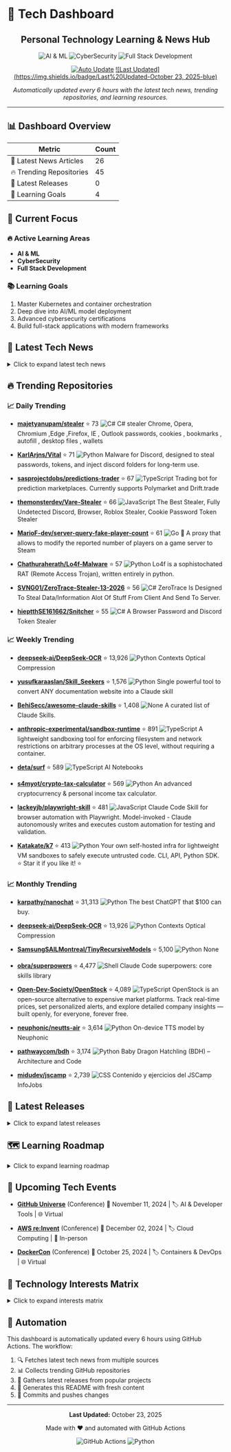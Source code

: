 # 🚀 Tech Dashboard

<div align="center">

## Personal Technology Learning & News Hub

![AI & ML](https://img.shields.io/badge/-AI%20&%20ML-blue) ![CyberSecurity](https://img.shields.io/badge/-CyberSecurity-red) ![Full Stack Development](https://img.shields.io/badge/-Full%20Stack%20Development-green)

[![Auto Update](https://img.shields.io/badge/Auto%20Update-Enabled-success)](https://github.com/yourusername/tech-dashboard/actions)
[![Last Updated](https://img.shields.io/badge/Last%20Updated-October 23, 2025-blue)](https://github.com/yourusername/tech-dashboard)

*Automatically updated every 6 hours with the latest tech news, trending repositories, and learning resources.*

</div>

---

## 📊 Dashboard Overview

| Metric | Count |
|--------|-------|
| 📰 Latest News Articles | 26 |
| 🔥 Trending Repositories | 45 |
| 🎯 Latest Releases | 0 |
| 🎯 Learning Goals | 4 |

## 🎯 Current Focus

### 🔥 Active Learning Areas

- **AI & ML**
- **CyberSecurity**
- **Full Stack Development**

### 📚 Learning Goals

1. Master Kubernetes and container orchestration
2. Deep dive into AI/ML model deployment
3. Advanced cybersecurity certifications
4. Build full-stack applications with modern frameworks

## 📰 Latest Tech News

<details>
<summary>Click to expand latest tech news</summary>

### 📑 Hacker News

- **[Nango (YC W23) is hiring Staff Back end Engs (remote)](https://www.nango.dev/careers)**
  *<p>Article URL: <a href="https://www.nango.dev/careers">https://www.nango.dev/careers</a></p>
<p>Comments URL: <a href="https://news.ycombinator.com/item?id=45680847">https://news.ycombinator.com/item...*
  📅 Thu, 23 Oct 2025 12:00:11 +0000

- **[The Game Theory of How Algorithms Can Drive Up Prices](https://www.quantamagazine.org/the-game-theory-of-how-algorithms-can-drive-up-prices-20251022/)**
  *<p>Article URL: <a href="https://www.quantamagazine.org/the-game-theory-of-how-algorithms-can-drive-up-prices-20251022/">https://www.quantamagazine.org/the-game-theory-of-how-algorithms-can-drive-up-p...*
  📅 Thu, 23 Oct 2025 11:38:49 +0000

- **[SpaceX disables 2,500 Starlink terminals allegedly used by Asian scam centers](https://arstechnica.com/tech-policy/2025/10/starlink-blocks-2500-dishes-allegedly-used-by-myanmars-notorious-scam-centers/)**
  *<p>Article URL: <a href="https://arstechnica.com/tech-policy/2025/10/starlink-blocks-2500-dishes-allegedly-used-by-myanmars-notorious-scam-centers/">https://arstechnica.com/tech-policy/2025/10/starlin...*
  📅 Thu, 23 Oct 2025 11:15:44 +0000

- **[Egg prices vs. Consumer Price Index since 1980](https://fred.stlouisfed.org/graph/?g=1Nm5b)**
  *<p>Article URL: <a href="https://fred.stlouisfed.org/graph/?g=1Nm5b">https://fred.stlouisfed.org/graph/?g=1Nm5b</a></p>
<p>Comments URL: <a href="https://news.ycombinator.com/item?id=45680390">https:/...*
  📅 Thu, 23 Oct 2025 10:49:02 +0000

- **[PyTorch Monarch](https://pytorch.org/blog/introducing-pytorch-monarch/)**
  *<p>Article URL: <a href="https://pytorch.org/blog/introducing-pytorch-monarch/">https://pytorch.org/blog/introducing-pytorch-monarch/</a></p>
<p>Comments URL: <a href="https://news.ycombinator.com/ite...*
  📅 Thu, 23 Oct 2025 10:15:12 +0000

- **[C64 Blood Money](https://lemmings.info/c64-blood-money/)**
  *<p>Article URL: <a href="https://lemmings.info/c64-blood-money/">https://lemmings.info/c64-blood-money/</a></p>
<p>Comments URL: <a href="https://news.ycombinator.com/item?id=45679638">https://news.yc...*
  📅 Thu, 23 Oct 2025 08:41:21 +0000

### 📑 TechCrunch

- **[Redwood Materials raises another $350M to power up its energy storage business](https://techcrunch.com/2025/10/23/redwood-materials-raises-another-350-million-to-power-up-its-energy-storage-business/)**
  *The round was led by Eclipse and saw participation from Nvidia's venture capital arm, NVentures....*
  📅 Thu, 23 Oct 2025 12:00:00 +0000

- **[As China’s 996 culture spreads, South Korea’s tech sector grapples with 52-hour limit](https://techcrunch.com/2025/10/22/as-chinas-996-culture-spreads-south-koreas-tech-sector-grapples-with-52-hour-limit/)**
  *South Korea's 52-hour workweek cap is stricter than the U.S. and Singapore but more flexible than much of Europe. Still deep tech founders and investors worry it's too restrictive....*
  📅 Thu, 23 Oct 2025 06:00:02 +0000

- **[Elon Musk frets over controlling Tesla’s ‘robot army’ as car biz rebounds slightly](https://techcrunch.com/2025/10/22/elon-musk-frets-over-controlling-teslas-robot-army-as-car-biz-rebounds/)**
  *Tesla's profit actually fell 37% compared to the same period last year, despite buyers rushing to take advantage of the expiring EV tax credit....*
  📅 Wed, 22 Oct 2025 23:05:00 +0000

- **[Snapchat makes its first open prompt AI Lens available for free in the US](https://techcrunch.com/2025/10/22/snapchat-makes-its-first-open-prompt-ai-lens-available-for-free-in-the-us/)**
  *Snapchat is expanding access to its AI-powered “Imagine Lens,” allowing all users to generate and edit images with custom prompts for free....*
  📅 Wed, 22 Oct 2025 21:25:30 +0000

- **[Why Cohere’s ex-AI research lead is betting against the scaling race](https://techcrunch.com/2025/10/22/why-coheres-ex-ai-research-lead-is-betting-against-the-scaling-race/)**
  *Cohere's former VP of AI research, Sara Hooker, is launching a new startup to build AI models that can adapt to their environment....*
  📅 Wed, 22 Oct 2025 20:52:17 +0000

- **[OpenAI requested memorial attendee list in ChatGPT suicide lawsuit](https://techcrunch.com/2025/10/22/openai-requested-memorial-attendee-list-in-chatgpt-suicide-lawsuit/)**
  *The new information comes as the Raines family updated its lawsuit against OpenAI. The family first filed a wrongful death suit against OpenAI in August after alleging their son had taken his own life...*
  📅 Wed, 22 Oct 2025 20:49:19 +0000

### 📑 Dev.to

- **[Why Edge-Native MVNOs Are Critical for IoT Success: A Developer’s Perspective](https://dev.to/hassham_1_f5926bd173cb1a5/why-edge-native-mvnos-are-critical-for-iot-success-a-developers-perspective-43fb)**
  *<p>By 2030, <a href="https://telcoedge.com/" rel="noopener noreferrer">“5G-only” MVNOs</a> won’t cut it. Speed and coverage have become baseline expectations. The real differentiator? Edge-native arch...*
  📅 Thu, 23 Oct 2025 12:09:10 +0000

- **[From Beginner to Codex CLI Pro](https://dev.to/andyrewlee/from-beginner-to-codex-cli-pro-4no3)**
  *<p>I've spent the last month living inside of Codex CLI. Here are the most helpful tips.</p>

<h2>
  
  
  Copy Paste Images
</h2>

<p>I copy and paste images into Codex all the time. The easiest way ...*
  📅 Thu, 23 Oct 2025 12:08:53 +0000

</details>

## 🔥 Trending Repositories

### 📈 Daily Trending

- **[majetyanupam/stealer](https://github.com/majetyanupam/stealer)** ⭐ 73
  ![C#](https://img.shields.io/badge/-C#-lightgrey)
  C# stealer Chrome, Opera, Chromium ,Edge ,Firefox, IE , Outlook passwords, cookies , bookmarks , autofill , desktop files , wallets

- **[KarlArjns/Vital](https://github.com/KarlArjns/Vital)** ⭐ 71
  ![Python](https://img.shields.io/badge/-Python-blue)
  Malware for Discord, designed to steal passwords, tokens, and inject discord folders for long-term use.

- **[sasprojectdobs/predictions-trader](https://github.com/sasprojectdobs/predictions-trader)** ⭐ 67
  ![TypeScript](https://img.shields.io/badge/-TypeScript-blue)
  Trading bot for prediction marketplaces. Currently supports Polymarket and Drift.trade

- **[themonsterdev/Vare-Stealer](https://github.com/themonsterdev/Vare-Stealer)** ⭐ 66
  ![JavaScript](https://img.shields.io/badge/-JavaScript-yellow)
  The Best Stealer, Fully Undetected Discord, Browser, Roblox Stealer, Cookie Password Token Stealer

- **[MarioF-dev/server-query-fake-player-count](https://github.com/MarioF-dev/server-query-fake-player-count)** ⭐ 61
  ![Go](https://img.shields.io/badge/-Go-cyan)
  🥸 A proxy that allows to modify the reported number of players on a game server to Steam

- **[Chathuraherath/Lo4f-Malware](https://github.com/Chathuraherath/Lo4f-Malware)** ⭐ 57
  ![Python](https://img.shields.io/badge/-Python-blue)
  Lo4f is a sophistochated RAT (Remote Access Trojan), written entirely in python.

- **[SVNG01/ZeroTrace-Stealer-13-2026](https://github.com/SVNG01/ZeroTrace-Stealer-13-2026)** ⭐ 56
  ![C#](https://img.shields.io/badge/-C#-lightgrey)
  ZeroTrace Is Designed To Steal Data/Information Alot Of Stuff From Client And Send To Server.

- **[hieptthSE161662/Snitcher](https://github.com/hieptthSE161662/Snitcher)** ⭐ 55
  ![C#](https://img.shields.io/badge/-C#-lightgrey)
  A Browser Password and Discord Token Stealer

### 📈 Weekly Trending

- **[deepseek-ai/DeepSeek-OCR](https://github.com/deepseek-ai/DeepSeek-OCR)** ⭐ 13,926
  ![Python](https://img.shields.io/badge/-Python-blue)
  Contexts Optical Compression

- **[yusufkaraaslan/Skill_Seekers](https://github.com/yusufkaraaslan/Skill_Seekers)** ⭐ 1,576
  ![Python](https://img.shields.io/badge/-Python-blue)
  Single powerful tool to convert ANY documentation website into a Claude skill

- **[BehiSecc/awesome-claude-skills](https://github.com/BehiSecc/awesome-claude-skills)** ⭐ 1,408
  ![None](https://img.shields.io/badge/-None-lightgrey)
  A curated list of Claude Skills.

- **[anthropic-experimental/sandbox-runtime](https://github.com/anthropic-experimental/sandbox-runtime)** ⭐ 891
  ![TypeScript](https://img.shields.io/badge/-TypeScript-blue)
  A lightweight sandboxing tool for enforcing filesystem and network restrictions on arbitrary processes at the OS level, without requiring a container.

- **[deta/surf](https://github.com/deta/surf)** ⭐ 589
  ![TypeScript](https://img.shields.io/badge/-TypeScript-blue)
  AI Notebooks

- **[s4myot/crypto-tax-calculator](https://github.com/s4myot/crypto-tax-calculator)** ⭐ 569
  ![Python](https://img.shields.io/badge/-Python-blue)
  An advanced cryptocurrency & personal income tax calculator.

- **[lackeyjb/playwright-skill](https://github.com/lackeyjb/playwright-skill)** ⭐ 481
  ![JavaScript](https://img.shields.io/badge/-JavaScript-yellow)
  Claude Code Skill for browser automation with Playwright. Model-invoked - Claude autonomously writes and executes custom automation for testing and validation.

- **[Katakate/k7](https://github.com/Katakate/k7)** ⭐ 413
  ![Python](https://img.shields.io/badge/-Python-blue)
  Your own self-hosted infra for lightweight VM sandboxes to safely execute untrusted code. CLI, API, Python SDK. ⭐ Star it if you like it! ⭐

### 📈 Monthly Trending

- **[karpathy/nanochat](https://github.com/karpathy/nanochat)** ⭐ 31,313
  ![Python](https://img.shields.io/badge/-Python-blue)
  The best ChatGPT that $100 can buy.

- **[deepseek-ai/DeepSeek-OCR](https://github.com/deepseek-ai/DeepSeek-OCR)** ⭐ 13,926
  ![Python](https://img.shields.io/badge/-Python-blue)
  Contexts Optical Compression

- **[SamsungSAILMontreal/TinyRecursiveModels](https://github.com/SamsungSAILMontreal/TinyRecursiveModels)** ⭐ 5,100
  ![Python](https://img.shields.io/badge/-Python-blue)
  None

- **[obra/superpowers](https://github.com/obra/superpowers)** ⭐ 4,477
  ![Shell](https://img.shields.io/badge/-Shell-lightgrey)
  Claude Code superpowers: core skills library

- **[Open-Dev-Society/OpenStock](https://github.com/Open-Dev-Society/OpenStock)** ⭐ 4,089
  ![TypeScript](https://img.shields.io/badge/-TypeScript-blue)
  OpenStock is an open-source alternative to expensive market platforms. Track real-time prices, set personalized alerts, and explore detailed company insights — built openly, for everyone, forever free.

- **[neuphonic/neutts-air](https://github.com/neuphonic/neutts-air)** ⭐ 3,614
  ![Python](https://img.shields.io/badge/-Python-blue)
  On-device TTS model by Neuphonic

- **[pathwaycom/bdh](https://github.com/pathwaycom/bdh)** ⭐ 3,174
  ![Python](https://img.shields.io/badge/-Python-blue)
  Baby Dragon Hatchling (BDH) – Architecture and Code

- **[midudev/jscamp](https://github.com/midudev/jscamp)** ⭐ 2,739
  ![CSS](https://img.shields.io/badge/-CSS-lightgrey)
  Contenido y ejercicios del JSCamp InfoJobs

## 🚀 Latest Releases

<details>
<summary>Click to expand latest releases</summary>

</details>

## 🗺️ Learning Roadmap

<details>
<summary>Click to expand learning roadmap</summary>

### 🟡 Programming Languages

**Priority:** Medium | **Estimated Time:** 3-6 months

**Skills to Learn:**
- [ ] Java
- [ ] Python
- [ ] JavaScript
- [ ] TypeScript
- [ ] Go

### 🟡 Frameworks

**Priority:** Medium | **Estimated Time:** 3-6 months

**Skills to Learn:**
- [ ] React
- [ ] Spring Boot
- [ ] Django
- [ ] Node.js
- [ ] Next.js

### 🟡 Cybersecurity

**Priority:** Medium | **Estimated Time:** 3-6 months

**Skills to Learn:**
- [ ] Penetration Testing
- [ ] Web Security
- [ ] Network Security
- [ ] OWASP

### 🟡 Ai Ml

**Priority:** Medium | **Estimated Time:** 3-6 months

**Skills to Learn:**
- [ ] Machine Learning
- [ ] Deep Learning
- [ ] NLP
- [ ] Computer Vision
- [ ] TensorFlow
- [ ] PyTorch

### 🟡 Devops

**Priority:** Medium | **Estimated Time:** 3-6 months

**Skills to Learn:**
- [ ] Docker
- [ ] Kubernetes
- [ ] CI/CD
- [ ] AWS
- [ ] Azure

### 🟡 Other

**Priority:** Medium | **Estimated Time:** 3-6 months

**Skills to Learn:**
- [ ] Blockchain
- [ ] Web3
- [ ] Cloud Computing

### 📚 Recommended Resources

**Programming Languages:**
- LeetCode
- HackerRank
- Codecademy

**Frameworks:**
- Official Documentation
- YouTube Tutorials
- Udemy Courses

**Cybersecurity:**
- TryHackMe
- HackTheBox
- SANS Training

**Ai Ml:**
- Coursera ML Course
- Fast.ai
- Papers with Code

**Devops:**
- Docker Hub
- Kubernetes Documentation
- AWS Free Tier

**Other:**
- GitHub Awesome Lists
- Medium Articles
- Reddit Communities

</details>

## 📅 Upcoming Tech Events

- **[GitHub Universe](https://githubuniverse.com)** (Conference)
  📅 November 11, 2024 | 🏷️ AI & Developer Tools | 🌐 Virtual

- **[AWS re:Invent](https://reinvent.awsevents.com)** (Conference)
  📅 December 02, 2024 | 🏷️ Cloud Computing | 📍 In-person

- **[DockerCon](https://www.docker.com/dockercon)** (Conference)
  📅 October 25, 2024 | 🏷️ Containers & DevOps | 🌐 Virtual

## 🧠 Technology Interests Matrix

<details>
<summary>Click to expand interests matrix</summary>

### Programming Languages

| Skill | Status |
|-------|--------|
| Java | ⚪ Planned |
| Python | 🟡 Learning |
| JavaScript | 🟡 Learning |
| TypeScript | 🔴 Beginner |
| Go | ⚪ Planned |

### Frameworks

| Skill | Status |
|-------|--------|
| React | 🟢 Proficient |
| Spring Boot | ⚪ Planned |
| Django | ⚪ Planned |
| Node.js | ⚪ Planned |
| Next.js | 🔴 Beginner |

### Cybersecurity

| Skill | Status |
|-------|--------|
| Penetration Testing | 🟢 Proficient |
| Web Security | ⚪ Planned |
| Network Security | 🟢 Proficient |
| OWASP | 🟡 Learning |

### Ai Ml

| Skill | Status |
|-------|--------|
| Machine Learning | 🟢 Proficient |
| Deep Learning | 🔴 Beginner |
| NLP | 🟢 Proficient |
| Computer Vision | 🟡 Learning |
| TensorFlow | ⚪ Planned |
| PyTorch | ⚪ Planned |

### Devops

| Skill | Status |
|-------|--------|
| Docker | 🟢 Proficient |
| Kubernetes | ⚪ Planned |
| CI/CD | ⚪ Planned |
| AWS | 🔴 Beginner |
| Azure | ⚪ Planned |

### Other

| Skill | Status |
|-------|--------|
| Blockchain | 🟢 Proficient |
| Web3 | 🔴 Beginner |
| Cloud Computing | 🟡 Learning |

</details>

## 🤖 Automation

This dashboard is automatically updated every 6 hours using GitHub Actions. The workflow:

1. 🔍 Fetches latest tech news from multiple sources
2. 📊 Collects trending GitHub repositories
3. 🚀 Gathers latest releases from popular projects
4. 📝 Generates this README with fresh content
5. 🔄 Commits and pushes changes

---

<div align="center">

**Last Updated:** October 23, 2025

Made with ❤️ and automated with GitHub Actions

![GitHub Actions](https://img.shields.io/badge/GitHub%20Actions-2088FF?style=for-the-badge&logo=github-actions&logoColor=white)
![Python](https://img.shields.io/badge/Python-3776AB?style=for-the-badge&logo=python&logoColor=white)

</div>

